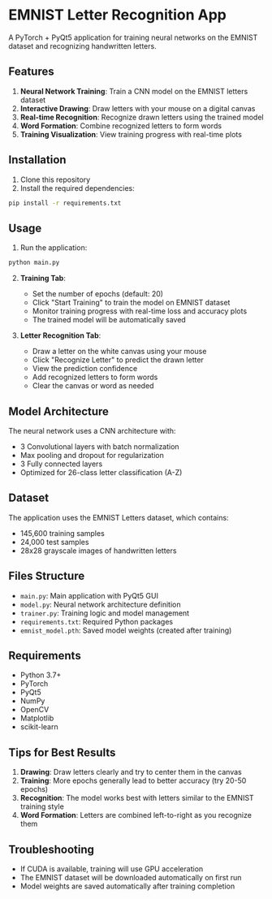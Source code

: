 # EMNIST Letter Recognition App

A PyTorch + PyQt5 application for training neural networks on the EMNIST dataset and recognizing handwritten letters.

## Features

1. **Neural Network Training**: Train a CNN model on the EMNIST letters dataset
2. **Interactive Drawing**: Draw letters with your mouse on a digital canvas
3. **Real-time Recognition**: Recognize drawn letters using the trained model
4. **Word Formation**: Combine recognized letters to form words
5. **Training Visualization**: View training progress with real-time plots

## Installation

1. Clone this repository
2. Install the required dependencies:

```bash
pip install -r requirements.txt
```

## Usage

1. Run the application:

```bash
python main.py
```

2. **Training Tab**:
   - Set the number of epochs (default: 20)
   - Click "Start Training" to train the model on EMNIST dataset
   - Monitor training progress with real-time loss and accuracy plots
   - The trained model will be automatically saved

3. **Letter Recognition Tab**:
   - Draw a letter on the white canvas using your mouse
   - Click "Recognize Letter" to predict the drawn letter
   - View the prediction confidence
   - Add recognized letters to form words
   - Clear the canvas or word as needed

## Model Architecture

The neural network uses a CNN architecture with:
- 3 Convolutional layers with batch normalization
- Max pooling and dropout for regularization
- 3 Fully connected layers
- Optimized for 26-class letter classification (A-Z)

## Dataset

The application uses the EMNIST Letters dataset, which contains:
- 145,600 training samples
- 24,000 test samples
- 28x28 grayscale images of handwritten letters

## Files Structure

- `main.py`: Main application with PyQt5 GUI
- `model.py`: Neural network architecture definition
- `trainer.py`: Training logic and model management
- `requirements.txt`: Required Python packages
- `emnist_model.pth`: Saved model weights (created after training)

## Requirements

- Python 3.7+
- PyTorch
- PyQt5
- NumPy
- OpenCV
- Matplotlib
- scikit-learn

## Tips for Best Results

1. **Drawing**: Draw letters clearly and try to center them in the canvas
2. **Training**: More epochs generally lead to better accuracy (try 20-50 epochs)
3. **Recognition**: The model works best with letters similar to the EMNIST training style
4. **Word Formation**: Letters are combined left-to-right as you recognize them

## Troubleshooting

- If CUDA is available, training will use GPU acceleration
- The EMNIST dataset will be downloaded automatically on first run
- Model weights are saved automatically after training completion
